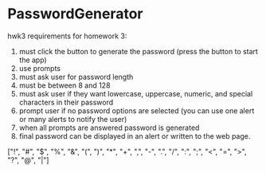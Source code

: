 # PasswordGenerator
hwk3
requirements for homework 3:
1. must click the button to generate the password (press the button to start the app)
2. use prompts
3. must ask user for password length
4. must be between 8 and 128
5. must ask user if they want lowercase, uppercase, numeric, and special characters in their password
6. prompt user if no password options are selected (you can use one alert or many alerts to notify the user)
7. when all prompts are answered password is generated
8. final password can be displayed in an alert or written to the web page.

["!", "#", "$", "%", "&", "(", ")", "*", "+", ",", "-", ".", "/", ":", ";", "<", "=", ">", "?", "@", "|"]